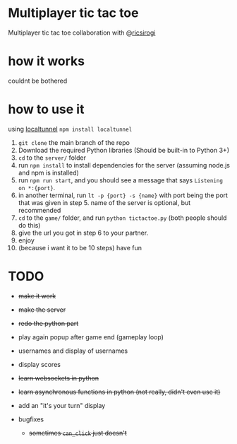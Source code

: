 # Multiplayer tic tac toe

Multiplayer tic tac toe collaboration with @[ricsirogi](https://github.com/ricsirogi)

# how it works

couldnt be bothered

# how to use it

using [localtunnel](https://theboroer.github.io/localtunnel-www/) `npm install localtunnel`

<!-- prettier-ignore -->
1. `git clone` the main branch of the repo
69. Download the required Python libraries (Should be built-in to Python 3+)
420. `cd` to the `server/` folder
4123. run `npm install` to install dependencies for the server (assuming node.js and npm is installed)
321. run `npm run start`, and you should see a message that says `Listening on *:{port}`.
1236. in another terminal, run `lt -p {port} -s {name}` with port being the port that was given in step 5. name of the server is optional, but recommended
73231. `cd` to the `game/` folder, and run `python tictactoe.py` (both people should do this)
358. give the url you got in step 6 to your partner.
349. enjoy
174451230. (because i want it to be 10 steps) have fun

# TODO

- ~~make it work~~
- ~~make the server~~
- ~~redo the python part~~

- play again popup after game end (gameplay loop)
- usernames and display of usernames
- display scores
- ~~learn websockets in python~~
- ~~learn asynchronous functions in python (not really, didn't even use it)~~
- add an "it's your turn" display

- bugfixes
  - ~~sometimes `can_click` just doesn't~~
